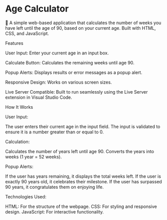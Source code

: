 # Age Calculator

🌟 A simple web-based application that calculates the number of weeks you have left until the age of 90, based on your current age. Built with HTML, CSS, and JavaScript.

Features

User Input: Enter your current age in an input box.

Calculate Button: Calculates the remaining weeks until age 90.

Popup Alerts: Displays results or error messages as a popup alert.

Responsive Design: Works on various screen sizes.

Live Server Compatible: Built to run seamlessly using the Live Server extension in Visual Studio Code.

How It Works

User Input:

The user enters their current age in the input field.
The input is validated to ensure it is a number greater than or equal to 0.

Calculation:

Calculates the number of years left until age 90.
Converts the years into weeks (1 year = 52 weeks).

Popup Alerts:

If the user has years remaining, it displays the total weeks left.
If the user is exactly 90 years old, it celebrates their milestone.
If the user has surpassed 90 years, it congratulates them on enjoying life.

Technologies Used:

HTML: For the structure of the webpage.
CSS: For styling and responsive design.
JavaScript: For interactive functionality.

